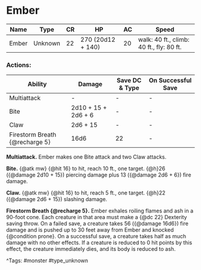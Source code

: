 # Ember

| Name | Type | CR | HP | AC | Speed |
|------|------|----|----|----|-------|
| Ember | Unknown | 22 | 270 (20d12 + 140) | 20 | walk: 40 ft., climb: 40 ft., fly: 80 ft. |

### Actions:

| Ability | Damage | Save DC & Type | On Successful Save |
|---------|--------|----------------|--------------------|
| Multiattack | - | - | - |
| Bite | 2d10 + 15 + 2d6 + 6 | - | - |
| Claw | 2d6 + 15 | - | - |
| Firestorm Breath {@recharge 5} | 16d6 | 22 | - |


**Multiattack.** Ember makes one Bite attack and two Claw attacks.

**Bite.** {@atk mw} {@hit 16} to hit, reach 10 ft., one target. {@h}26 ({@damage 2d10 + 15}) piercing damage plus 13 ({@damage 2d6 + 6}) fire damage.

**Claw.** {@atk mw} {@hit 16} to hit, reach 5 ft., one target. {@h}22 ({@damage 2d6 + 15}) slashing damage.

**Firestorm Breath {@recharge 5}.** Ember exhales roiling flames and ash in a 90-foot cone. Each creature in that area must make a {@dc 22} Dexterity saving throw. On a failed save, a creature takes 56 ({@damage 16d6}) fire damage and is pushed up to 30 feet away from Ember and knocked {@condition prone}. On a successful save, a creature takes half as much damage with no other effects. If a creature is reduced to 0 hit points by this effect, the creature immediately dies, and its body is reduced to ash.

^Tags: #monster #type_unknown